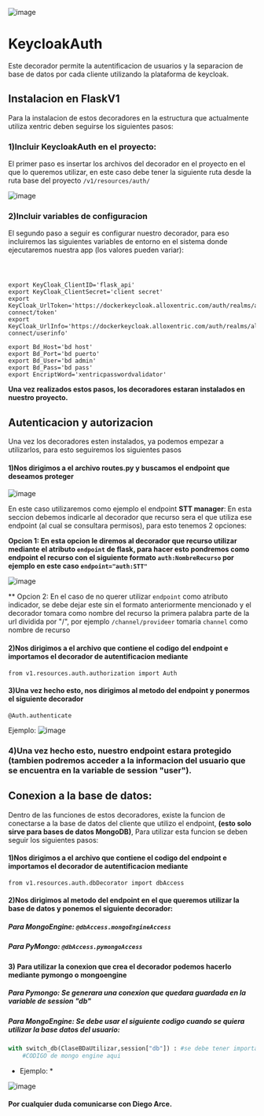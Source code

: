 ![image](https://user-images.githubusercontent.com/38040729/135907881-967f7b12-ef8e-491f-8b31-51be1907ba11.png)

# KeycloakAuth
Este decorador permite la autentificacion de usuarios y la separacion de base de datos por cada cliente utilizando la plataforma de keycloak.
## Instalacion en FlaskV1
Para la instalacion de estos decoradores en la estructura que actualmente utiliza xentric deben seguirse los siguientes pasos:
### 1)Incluir KeycloakAuth en el proyecto:
El primer paso es insertar los archivos del decorador en el proyecto en el que lo queremos utilizar, en este caso debe tener la siguiente ruta desde la ruta base del proyecto
  ```/v1/resources/auth/```
  
![image](https://user-images.githubusercontent.com/38040729/135904900-53ce5748-3e90-4c4a-aefd-7e93422ddeda.png)

### 2)Incluir variables de configuracion
El segundo paso a seguir es configurar nuestro decorador, para eso incluiremos las siguientes variables de entorno en el sistema donde ejecutaremos nuestra app (los valores pueden variar):


```



export KeyCloak_ClientID='flask_api'
export KeyCloak_ClientSecret='client secret'
export KeyCloak_UrlToken='https://dockerkeycloak.alloxentric.com/auth/realms/alloxentric/protocol/openid-connect/token'
export KeyCloak_UrlInfo='https://dockerkeycloak.alloxentric.com/auth/realms/alloxentric/protocol/openid-connect/userinfo'

export Bd_Host='bd host'
export Bd_Port='bd puerto'
export Bd_User='bd admin'
export Bd_Pass='bd pass'
export EncriptWord='xentricpasswordvalidator'
``` 
**Una vez realizados estos pasos, los decoradores estaran instalados en nuestro proyecto.**

## Autenticacion y autorizacion
 Una vez los decoradores esten instalados, ya podemos empezar a utilizarlos, para esto seguiremos los siguientes pasos
 #### 1)Nos dirigimos a el archivo routes.py y buscamos el endpoint que deseamos proteger
 
 ![image](https://user-images.githubusercontent.com/38040729/135907010-01b278c9-4b69-4aae-9d42-57db1162bfd5.png)
 
En este caso utilizaremos como ejemplo el endpoint **STT manager**:
En esta seccion debemos indicarle al decorador que recurso sera el que utiliza ese endpoint (al cual se consultara permisos), para esto tenemos 2 opciones:

**Opcion 1: En esta opcion le diremos al decorador que recurso utilizar mediante el atributo ```endpoint``` de flask, para hacer esto pondremos como endpoint el recurso con el siguiente formato ```auth:NombreRecurso``` por ejemplo en este caso ```endpoint="auth:STT" ```**  

![image](https://user-images.githubusercontent.com/38040729/135908483-91738c5b-8a6b-4eb7-bedc-4b206f75a723.png)

** Opcion 2: En el caso de no querer utilizar ```endpoint``` como atributo indicador, se debe dejar este sin el formato anteriormente mencionado y el decorador tomara como nombre del recurso la primera palabra parte de la url dividida por "/", por ejemplo ```/channel/provideer``` tomaria ```channel``` como nombre de recurso

 #### 2)Nos dirigimos a el archivo que contiene el codigo del endpoint e importamos el decorador de autentificacion mediante 
```from v1.resources.auth.authorization import Auth```

#### 3)Una vez hecho esto, nos dirigimos al metodo del endpoint y ponermos el siguiente decorador
```@Auth.authenticate```

Ejemplo: ![image](https://user-images.githubusercontent.com/38040729/135909370-36840fdb-260b-49a6-b7be-0fc8cf3d6f5f.png)

### 4)Una vez hecho esto, nuestro endpoint estara protegido (tambien podremos acceder a la informacion del usuario que se encuentra en la variable de session "user").

## Conexion a la base de datos:
Dentro de las funciones de estos decoradores, existe la funcion de conectarse a la base de datos del cliente que utilizo el endpoint, **(esto solo sirve para bases de datos MongoDB)**, Para utilizar esta funcion se deben seguir los siguientes pasos:

#### 1)Nos dirigimos a el archivo que contiene el codigo del endpoint e importamos el decorador de autentificacion mediante 

```from v1.resources.auth.dbDecorator import dbAccess```

#### 2)Nos dirigimos al metodo del endpoint en el que queremos utilizar la base de datos y ponemos el siguiente decorador:

##### Para MongoEngine: ```@dbAccess.mongoEngineAccess```
##### Para PyMongo: ```@dbAccess.pymongoAccess```

#### 3) Para utilizar la conexion que crea el decorador podemos hacerlo mediante **pymongo** o  **mongoengine**

##### Para Pymongo: Se generara una conexion que quedara guardada en la variable de session "db"
##### Para MongoEngine: Se debe usar el siguiente codigo cuando se quiera utilizar la base datos del usuario:
```python 
with switch_db(ClaseBDaUtilizar,session["db"]) : #se debe tener importadas las sesiones de flask.
    #CODIGO de mongo engine aqui
```
* Ejemplo: *

![image](https://user-images.githubusercontent.com/38040729/135913767-f80f3ca4-115e-4991-824f-ec80e5b19ea0.png)


#### Por cualquier duda comunicarse con Diego Arce.
